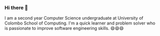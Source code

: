 ### Hi there 👋

I am a second year Computer Science undergraduate at University of Colombo School of Computing. I'm a quick learner and problem solver who is passionate to improve software engineering skills. 😄😄😄

<!--
**CharithSathsara/CharithSathsara** is a ✨ _special_ ✨ repository because its `README.md` (this file) appears on your GitHub profile.

Here are some ideas to get you started:

- 🔭 I’m currently working on ...
- 🌱 I’m currently learning ...
- 👯 I’m looking to collaborate on ...
- 🤔 I’m looking for help with ...
- 💬 Ask me about ...
- 📫 How to reach me: ...
- 😄 Pronouns: ...
- ⚡ Fun fact: ...
-->
